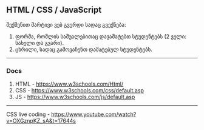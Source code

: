 ## HTML / CSS / JavaScript

შექმენით მარტივი ვებ გვერდი სადაც გვექნება:
1. ფორმა, რომლის საშუალებითაც დავამატებთ სტუდენტებს (2 ველი: სახელი და გვარი).
2. ცხრილი, სადაც გამოვაჩენთ დამატებულ სტუდენტებს.

----------------
### Docs

1. HTML - https://www.w3schools.com/Html/
2. CSS - https://www.w3schools.com/css/default.asp
3. JS - https://www.w3schools.com/js/default.asp

------------------
CSS live coding - https://www.youtube.com/watch?v=OXGznpKZ_sA&t=17644s